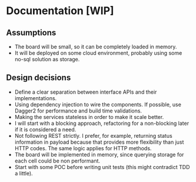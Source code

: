 # Documentation [WIP]
## Assumptions
* The board will be small, so it can be completely loaded in memory.
* It will be deployed on some cloud environment, probably using some no-sql solution as storage.

## Design decisions
* Define a clear separation between interface APIs and their implementations.
* Using dependency injection to wire the components.  If possible, use Dagger2 for performance and build time validations.
* Making the services stateless in order to make it scale better.
* I will start with a blocking approach, refactoring for a non-blocking later if it is considered a need.
* Not following REST strictly. I prefer, for example, returning status information in payload because that provides more flexibility than just HTTP codes. The same logic applies for HTTP methods.
* The board will be implemented in memory, since querying storage for each cell could be non performant.
* Start with some POC before writing unit tests (this might contradict TDD a little).
